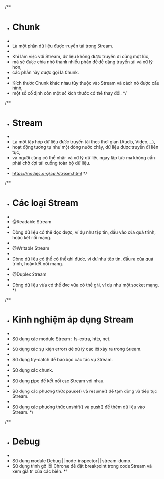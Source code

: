 /**
* # Chunk
*
* Là một phần dữ liệu được truyền tải trong Stream.
*
* Khi làm việc với Stream, dữ liệu không được truyền đi cùng một lúc,
* mà sẽ được chia nhỏ thành nhiều phần để dễ dàng truyền tải và xử lý hơn,
* các phần này được gọi là Chunk.
*
* Kích thươc Chunk khác nhau tùy thuộc vào Stream và cách nó được cấu hình,
* một số cố định còn một số kích thước có thể thay đổi.
*/

/**
* # Stream
*
* Là một tập hợp dữ liệu được truyền tải theo thời gian (Audio, Video,...),
* hoạt động tương tự như một dòng nước chảy, dữ liệu được truyền đi liên tục,
* và người dùng có thể nhận và xử lý dữ liệu ngay lập tức mà không cần phải chờ đợi tải xuống toàn bộ dữ liệu.
*
* https://nodejs.org/api/stream.html
*/

/**
* # Các loại Stream
*
* @Readable Stream
*
* Dòng dữ liệu có thể đọc được, ví dụ như tệp tin, đầu vào của quá trình, hoặc kết nối mạng.
*
* @Writable Stream
*
* Dòng dữ liệu có thể có thể ghi được, ví dự như tệp tin, đầu ra của quá trình, hoặc kết nối mạng.
*
* @Duplex Stream
*
* Dòng dữ liệu vừa có thể đọc vừa có thể ghi, ví dụ như một socket mạng.
*/

/**
* # Kinh nghiệm áp dụng Stream
*
* Sử dụng các module Stream : fs-extra, http, net.
*
* Sử dụng các sự kiện errors để xử lý các lỗi xảy ra trong Stream.
*
* Sử dụng try-catch để bao bọc các tác vụ Stream.
*
* Sử dụng các chunk.
*
* Sử dụng pipe để kết nối các Stream với nhau.
*
* Sử dụng các phương thức pause() và resume() để tạm dừng và tiếp tục Stream.
*
* Sử dụng các phương thức unshift() và push() để thêm dữ liệu vào Stream.
*/

/**
* # Debug
*
* Sử dụng module Debug || node-inspector || stream-dump.
* Sử dụng trình gỡ lỗi Chrome để đặt breakpoint trong code Stream và xem giá trị của các biến.
*/